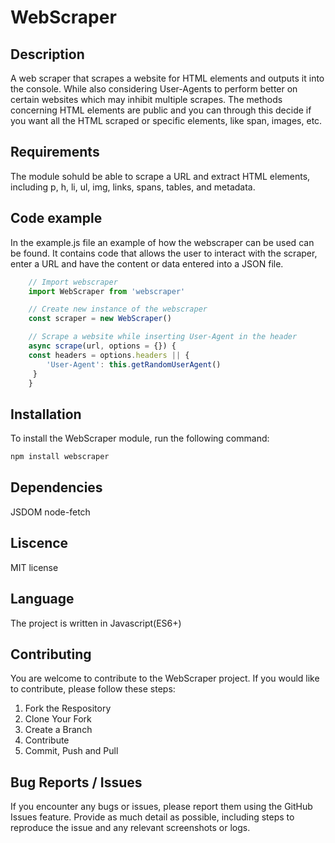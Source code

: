 # WebScraper

## Description
A web scraper that scrapes a website for HTML elements and outputs it into the console. While also considering User-Agents to perform better on certain websites which may inhibit multiple scrapes. The methods concerning HTML elements are public and you can through this decide if you want all the HTML scraped or specific elements, like span, images, etc.

## Requirements
 The module sohuld be able to scrape a URL and extract HTML elements, including p, h, li, ul, img, links, spans, tables, and metadata.

## Code example
In the example.js file an example of how the webscraper can be used can be found. It contains code that allows the user to interact with the scraper, enter a URL and have the content or data entered into a JSON file. 

```javascript
    // Import webscraper
    import WebScraper from 'webscraper'

    // Create new instance of the webscraper
    const scraper = new WebScraper()

    // Scrape a website while inserting User-Agent in the header
    async scrape(url, options = {}) {
    const headers = options.headers || {
        'User-Agent': this.getRandomUserAgent()
     }
    }
```
## Installation
To install the WebScraper module, run the following command:

```sh
npm install webscraper
```
## Dependencies
JSDOM
node-fetch

## Liscence 
MIT license

## Language
The project is written in Javascript(ES6+)

## Contributing
You are welcome to contribute to the WebScraper project. If you would like to contribute, please follow these steps:
1. Fork the Respository
2. Clone Your Fork
3. Create a Branch
4. Contribute 
5. Commit, Push and Pull

## Bug Reports / Issues
If you encounter any bugs or issues, please report them using the GitHub Issues feature. Provide as much detail as possible, including steps to reproduce the issue and any relevant screenshots or logs.

